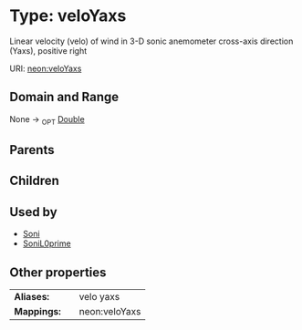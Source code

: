 
# Type: veloYaxs


Linear velocity (velo) of wind in 3-D sonic anemometer cross-axis direction (Yaxs), positive right

URI: [neon:veloYaxs](https://data.neonscience.org/veloYaxs)


## Domain and Range

None ->  <sub>OPT</sub> [Double](types/Double.md)

## Parents


## Children


## Used by

 * [Soni](Soni.md)
 * [SoniL0prime](SoniL0prime.md)

## Other properties

|  |  |  |
| --- | --- | --- |
| **Aliases:** | | velo yaxs |
| **Mappings:** | | neon:veloYaxs |

